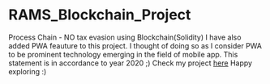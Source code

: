 # RAMS_Blockchain_Project
Process Chain - NO tax evasion using Blockchain(Solidity)
I have also added PWA feauture to this project. I thought of doing so as I consider PWA to be prominent technology emerging in the field of mobile app. This statement is in accordance to year 2020 ;)
Check my project [here](https://techmechguy.github.io/question/Frontend/index.html) Happy exploring :)

